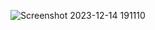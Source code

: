 ![Screenshot 2023-12-14 191110](https://github.com/Dhrumit2003/Factorial-Calculator/assets/141128230/f22cbc22-8117-4acb-b0d9-ebfc7128451a)
